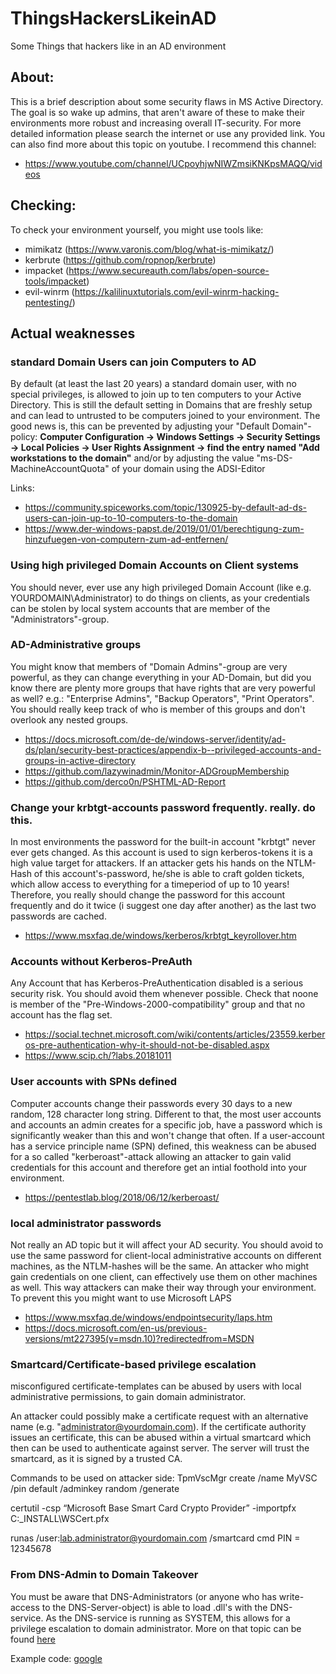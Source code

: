 # ThingsHackersLikeinAD
Some Things that hackers like in an AD environment

## About:
This is a brief description about some security flaws in MS Active Directory.
The goal is so wake up admins, that aren't aware of these to make their environments more robust and increasing overall IT-security.
For more detailed information please search the internet or use any provided link.
You can also find more about this topic on youtube.
I recommend this channel:
- https://www.youtube.com/channel/UCpoyhjwNIWZmsiKNKpsMAQQ/videos

## Checking:
To check your environment yourself, you might use tools like:
- mimikatz (https://www.varonis.com/blog/what-is-mimikatz/)
- kerbrute (https://github.com/ropnop/kerbrute)
- impacket (https://www.secureauth.com/labs/open-source-tools/impacket)
- evil-winrm (https://kalilinuxtutorials.com/evil-winrm-hacking-pentesting/)

## Actual weaknesses

### standard Domain Users can join Computers to AD
By default (at least the last 20 years) a standard domain user, with no special privileges, is allowed to join up to ten computers to your Active Directory.
This is still the default setting in Domains that are freshly setup and can lead to untrusted to be computers joined to your environment.
The good news is, this can be prevented by adjusting your "Default Domain"-policy:
__Computer Configuration -> Windows Settings -> Security Settings -> Local Policies -> User Rights Assignment  -> find the entry named "Add workstations to the domain"__
and/or by adjusting the value "ms-DS-MachineAccountQuota" of your domain using the ADSI-Editor

Links:
- https://community.spiceworks.com/topic/130925-by-default-ad-ds-users-can-join-up-to-10-computers-to-the-domain
- https://www.der-windows-papst.de/2019/01/01/berechtigung-zum-hinzufuegen-von-computern-zum-ad-entfernen/

### Using high privileged Domain Accounts on Client systems
You should never, ever use any high privileged Domain Account (like e.g. YOURDOMAIN\Administrator) to do things on clients, as your credentials can be stolen by local system accounts that are member of the "Administrators"-group.

### AD-Administrative groups
You might know that members of "Domain Admins"-group are very powerful, as they can change everything in your AD-Domain, but did you know there are plenty more groups that have rights that are very powerful as well? e.g.: "Enterprise Admins", "Backup Operators", "Print Operators".
You should really keep track of who is member of this groups and don't overlook any nested groups.
- https://docs.microsoft.com/de-de/windows-server/identity/ad-ds/plan/security-best-practices/appendix-b--privileged-accounts-and-groups-in-active-directory
- https://github.com/lazywinadmin/Monitor-ADGroupMembership
- https://github.com/derco0n/PSHTML-AD-Report

### Change your krbtgt-accounts password frequently. really. do this.
In most environments the password for the built-in account "krbtgt" never ever gets changed. As this account is used to sign kerberos-tokens it is a high value target for attackers. If an attacker gets his hands on the NTLM-Hash of this account's-password, he/she is able to craft golden tickets, which allow access to everything for a timeperiod of up to 10 years! Therefore, you really should change the password for this account frequently and do it twice (i suggest one day after another) as the last two passwords are cached.
- https://www.msxfaq.de/windows/kerberos/krbtgt_keyrollover.htm

### Accounts without Kerberos-PreAuth
Any Account that has Kerberos-PreAuthentication disabled is a serious security risk. You should avoid them whenever possible. Check that noone is member of the "Pre-Windows-2000-compatibility" group and that no account has the flag set.
- https://social.technet.microsoft.com/wiki/contents/articles/23559.kerberos-pre-authentication-why-it-should-not-be-disabled.aspx
- https://www.scip.ch/?labs.20181011

### User accounts with SPNs defined
Computer accounts change their passwords every 30 days to a new random, 128 character long string.
Different to that, the most user accounts and accounts an admin creates for a specific job, have a password which is significantly weaker than this and won't change that often.
If a user-account has a service principle name (SPN) defined, this weakness can be abused for a so called "kerberoast"-attack allowing an attacker to gain valid credentials for this account and therefore get an intial foothold into your environment.
- https://pentestlab.blog/2018/06/12/kerberoast/

### local administrator passwords
Not really an AD topic but it will affect your AD security. You should avoid to use the same password for client-local administrative accounts on different machines, as the NTLM-hashes will be the same. An attacker who might gain credentials on one client, can effectively use them on other machines as well.
This way attackers can make their way through your environment.
To prevent this you might want to use Microsoft LAPS
- https://www.msxfaq.de/windows/endpointsecurity/laps.htm
- https://docs.microsoft.com/en-us/previous-versions/mt227395(v=msdn.10)?redirectedfrom=MSDN

### Smartcard/Certificate-based privilege escalation
misconfigured certificate-templates can be abused by users with local administrative permissions, to gain domain administrator.

An attacker could possibly make a certificate request with an alternative name (e.g. "administrator@yourdomain.com).
If the certificate authority issues an certificate, this can be abused within a virtual smartcard which then can be used to authenticate against server.
The server will trust the smartcard, as it is signed by a trusted CA.

Commands to be used on attacker side:
TpmVscMgr create /name MyVSC /pin default /adminkey random /generate
    
certutil -csp “Microsoft Base Smart Card Crypto Provider” -importpfx C:\_INSTALL\WSCert.pfx
    
runas /user:lab.administrator@yourdomain.com /smartcard cmd
PIN = 12345678

### From DNS-Admin to Domain Takeover
You must be aware that DNS-Administrators (or anyone who has write-access to the DNS-Server-object) is able to load .dll's with the DNS-service.
As the DNS-service is running as SYSTEM, this allows for a privilege escalation to domain administrator.
More on that topic can be found [here](https://medium.com/@esnesenon/feature-not-bug-dnsadmin-to-dc-compromise-in-one-line-a0f779b8dc83)

Example code: [google](https://google.com/search?q=dns-exe-persistance)
